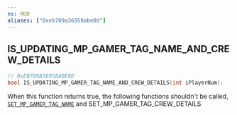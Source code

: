 ```yaml
---
ns: HUD
aliases: ["0xeb709a36958abe0d"]
---
```

## IS_UPDATING_MP_GAMER_TAG_NAME_AND_CREW_DETAILS

```c
// 0xEB709A36958ABE0D
bool IS_UPDATING_MP_GAMER_TAG_NAME_AND_CREW_DETAILS(int iPlayerNum);
```

When this function returns true, the following functions shouldn't be called, [`SET_MP_GAMER_TAG_NAME`](#_0xDEA2B8283BAA3944) and SET_MP_GAMER_TAG_CREW_DETAILS

